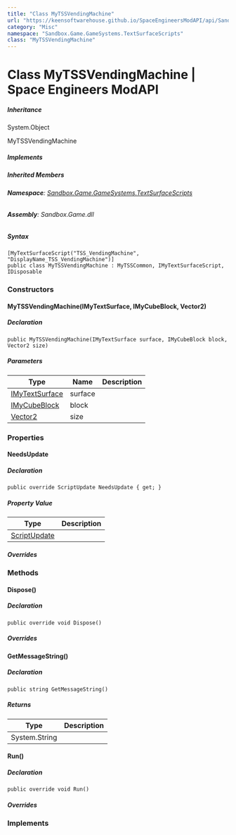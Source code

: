 ```yaml
---
title: "Class MyTSSVendingMachine"
url: "https://keensoftwarehouse.github.io/SpaceEngineersModAPI/api/Sandbox.Game.GameSystems.TextSurfaceScripts.MyTSSVendingMachine.html"
category: "Misc"
namespace: "Sandbox.Game.GameSystems.TextSurfaceScripts"
class: "MyTSSVendingMachine"
---
```


# Class MyTSSVendingMachine | Space Engineers ModAPI

##### Inheritance

System.Object

MyTSSVendingMachine

##### Implements

##### Inherited Members

###### **Namespace**: [Sandbox.Game.GameSystems.TextSurfaceScripts](https://keensoftwarehouse.github.io/SpaceEngineersModAPI/api/Sandbox.Game.GameSystems.TextSurfaceScripts.html)

###### **Assembly**: Sandbox.Game.dll

##### Syntax

```
[MyTextSurfaceScript("TSS_VendingMachine", "DisplayName_TSS_VendingMachine")]
public class MyTSSVendingMachine : MyTSSCommon, IMyTextSurfaceScript, IDisposable
```

### Constructors

#### MyTSSVendingMachine(IMyTextSurface, IMyCubeBlock, Vector2)

##### Declaration

```
public MyTSSVendingMachine(IMyTextSurface surface, IMyCubeBlock block, Vector2 size)
```

##### Parameters

| Type | Name | Description |
| --- | --- | --- |
| [IMyTextSurface](https://keensoftwarehouse.github.io/SpaceEngineersModAPI/api/Sandbox.ModAPI.Ingame.IMyTextSurface.html) | surface |     |
| [IMyCubeBlock](https://keensoftwarehouse.github.io/SpaceEngineersModAPI/api/VRage.Game.ModAPI.Ingame.IMyCubeBlock.html) | block |     |
| [Vector2](https://keensoftwarehouse.github.io/SpaceEngineersModAPI/api/VRageMath.Vector2.html) | size |     |

### Properties

#### NeedsUpdate

##### Declaration

```
public override ScriptUpdate NeedsUpdate { get; }
```

##### Property Value

| Type | Description |
| --- | --- |
| [ScriptUpdate](https://keensoftwarehouse.github.io/SpaceEngineersModAPI/api/Sandbox.Game.GameSystems.TextSurfaceScripts.ScriptUpdate.html) |     |

##### Overrides

### Methods

#### Dispose()

##### Declaration

```
public override void Dispose()
```

##### Overrides

#### GetMessageString()

##### Declaration

```
public string GetMessageString()
```

##### Returns

| Type | Description |
| --- | --- |
| System.String |     |

#### Run()

##### Declaration

```
public override void Run()
```

##### Overrides

### Implements